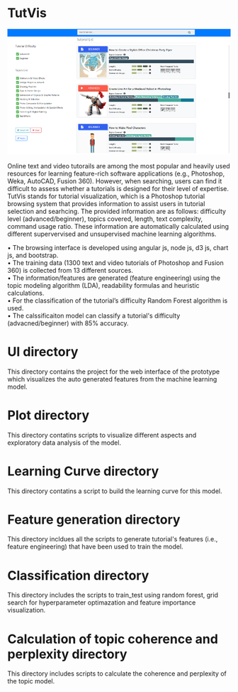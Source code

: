 # TutVis
![](UI/images/interface.PNG?raw=true)

Online text and video tutorails are among the most popular and heavily used resources for learning feature-rich software applications (e.g., Photoshop, Weka, AutoCAD, Fusion 360). However, when searching, users can find it difficult to assess whether a tutorials is designed for their level of expertise. TutVis stands for tutorial visualization, which is a Photoshop tutorial browsing system that provides information to assist users in tutorial selection and searhcing. The provided information are as follows: difficulty level (advanced/beginner), topics covered, length, text complexity, command usage ratio. These information are automatically calculated using different supervervised and unsupervised machine learning algorithms.

• The browsing interface is developed using angular js, node js, d3 js, chart js, and bootstrap.<br/>
• The training data (1300 text and video tutorials of Photoshop and Fusion 360) is collected from 13 different sources. <br>
• The information/features are generated (feature engineering) using the topic modeling algorithm (LDA), readability formulas and heuristic calculations. <br/>
• For the classification of the tutorial’s difficulty Random Forest algorithm is used.<br/>
• The calssificaiton model can classify a tutorial's difficulty (advacned/beginner) with 85% accuracy.

# UI directory
This directory contains the project for the web interface of the prototype which visualizes the auto generated features from the machine learning model.

# Plot directory
This directory contatins scripts to visualize different aspects and exploratory data analysis of the model.

# Learning Curve directory
This directory contatins a script to build the learning curve for this model.

# Feature generation directory
This directory incldues all the scripts to generate tutorial's features (i.e., feature engineering) that have been used to train the model.

# Classification directory
This directory includes the scripts to train_test using random forest, grid search for hyperparameter optimazation and feature importance visualization.

# Calculation of topic coherence and perplexity directory
This directory includes scripts to calculate the coherence and perplexity of the topic model.
